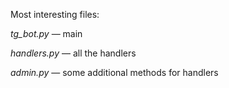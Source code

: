 Most interesting files:

*tg_bot.py* — main

*handlers.py* — all the handlers

*admin.py* — some additional methods for handlers

